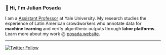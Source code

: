 ### 👋 Hi, I'm Julian Posada

I am a [Assistant Professor](https://americanstudies.yale.edu/people/julian-posada) at Yale University. My research studies the experience of Latin American crowdworkers who annotate data for **machine learning** and verify algorithmic outputs through **labor platforms**. 
Learn more about my work @ [posada.website](https://posada.website).

---
[![Twitter Follow](https://img.shields.io/twitter/follow/JulianPosada0?label=Follow&style=social)](https://twitter.com/JulianPosada0)
